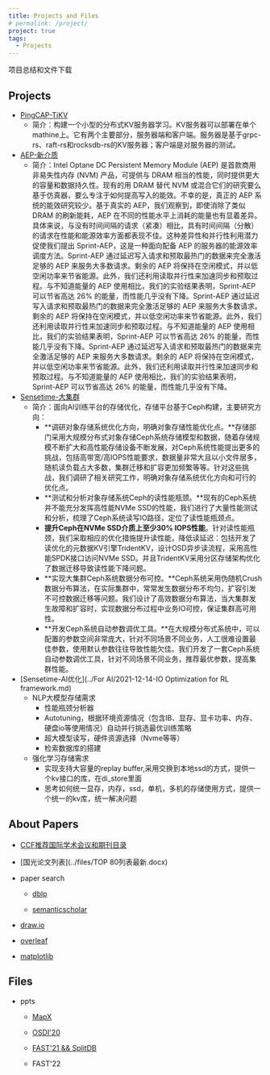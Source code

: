 ```yaml
---
title: Projects and Files
# permalink: /project/
project: true
tags:
  - Projects
---
```


项目总结和文件下载

## Projects

- [PingCAP-TiKV](https://github.com/sbh123/wnlokv)
  - 简介：构建一个小型的分布式KV服务器学习。KV服务器可以部署在单个mathine上。它有两个主要部分，服务器端和客户端。服务器是基于grpc-rs、raft-rs和rocksdb-rs的KV服务器；客户端是对服务器的测试。
- [AEP-新介质](https://github.com/emperorlu/Sprint-AEP)
  - 简介：Intel Optane DC Persistent Memory Module (AEP) 是首款商用非易失性内存 (NVM) 产品，可提供与 DRAM 相当的性能，同时提供更大的容量和数据持久性。现有的用 DRAM 替代 NVM 或混合它们的研究要么基于仿真器，要么专注于如何提高写入的能效。不幸的是，真正的 AEP 系统的能效研究较少。基于真实的 AEP，我们观察到，即使消除了类似 DRAM 的刷新能耗，AEP 在不同的性能水平上消耗的能量也有显着差异。具体来说，与没有时间间隔的请求（紧凑）相比，具有时间间隔（分散）的请求在性能和能源效率方面都表现不佳。这种差异性和并行性利用潜力促使我们提出 Sprint-AEP，这是一种面向配备 AEP 的服务器的能源效率调度方法。Sprint-AEP 通过延迟写入请求和预取最热门的数据来完全激活足够的 AEP 来服务大多数请求。剩余的 AEP 将保持在空闲模式，并以低空闲功率来节省能源。此外，我们还利用读取并行性来加速同步和预取过程。与不知道能量的 AEP 使用相比，我们的实验结果表明，Sprint-AEP 可以节省高达 26% 的能量，而性能几乎没有下降。Sprint-AEP 通过延迟写入请求和预取最热门的数据来完全激活足够的 AEP 来服务大多数请求。剩余的 AEP 将保持在空闲模式，并以低空闲功率来节省能源。此外，我们还利用读取并行性来加速同步和预取过程。与不知道能量的 AEP 使用相比，我们的实验结果表明，Sprint-AEP 可以节省高达 26% 的能量，而性能几乎没有下降。Sprint-AEP 通过延迟写入请求和预取最热门的数据来完全激活足够的 AEP 来服务大多数请求。剩余的 AEP 将保持在空闲模式，并以低空闲功率来节省能源。此外，我们还利用读取并行性来加速同步和预取过程。与不知道能量的 AEP 使用相比，我们的实验结果表明，Sprint-AEP 可以节省高达 26% 的能量，而性能几乎没有下降。
- [Sensetime-大集群](../files/商汤科技高校合作年度工作交流会_万继光5.pptx)
  - 简介：面向AI训练平台的存储优化，存储平台基于Ceph构建，主要研究方向：
    - **调研对象存储系统优化方向，明确对象存储性能优化点。**存储部门采用大规模分布式对象存储Ceph系统存储模型和数据，随着存储规模不断扩大和高性能存储设备不断发展，对Ceph系统性能提出更多的挑战，包括高带宽/高IOPS性能要求，数据量非常大且以小文件居多，随机读负载占大多数，集群迁移和扩容更加频繁等等。针对这些挑战，我们调研了相关研究工作，明确对象存储系统优化方向和可行的优化点。
    - **测试和分析对象存储系统Ceph的读性能瓶颈。**现有的Ceph系统并不能充分发挥高性能NVMe SSD的性能，我们进行了大量性能测试和分析，梳理了Ceph系统读写IO路径，定位了读性能瓶颈点。
    - **提升Ceph在NVMe SSD介质上至少30% IOPS性能**。针对读性能瓶颈，我们采取相应的优化措施提升读性能，降低读延迟：包括开发了读优化的元数据KV引擎TridentKV，设计OSD异步读流程，采用高性能SPDK接口访问NVMe SSD。并且TridentKV采用分区存储架构优化了数据迁移导致读性能下降问题。
    - **实现大集群Ceph系统数据分布可控。**Ceph系统采用伪随机Crush数据分布算法，在实际集群中，常常发生数据分布不均匀，扩容引发不可控数据迁移等问题。我们设计了高效数据分布算法，当大集群发生故障和扩容时，实现数据分布过程中业务IO可控，保证集群高可用性。
    - **开发Ceph系统自动参数调优工具。**在大规模分布式系统中，可以配置的参数空间非常庞大，针对不同场景不同业务，人工很难设置最佳参数，使用默认参数往往导致性能欠佳。我们开发了一套Ceph系统自动参数调优工具，针对不同场景不同业务，推荐最优参数，提高集群性能。
- [Sensetime-AI优化](../For AI/2021-12-14-IO Optimization for RL framework.md)
  - NLP大模型存储需求
    - 性能瓶颈分析器
    - Autotuning，根据环境资源情况（包含IB、显存、显卡功率、内存、硬盘io等使用情况）自动并行挑选最优训练策略
    - 超大模型读写，硬件资源选择（Nvme等等）
    - 检索数据库的搭建
  - 强化学习存储需求
    - 实现支持大容量的replay buffer,采用交换到本地ssd的方式，提供一个kv接口的库，在di_store里面
    - 思考如何统一显存，内存，ssd，单机，多机的存储使用方式，提供一个统一的kv库，统一解决问题
## About Papers

- [CCF推荐国际学术会议和期刊目录](https://ccf.atom.im/)

- [国光论文列表](../files/TOP 80列表最新.docx)

- paper search

  - [dblp](https://dblp.org/)

  - [semanticscholar](https://www.semanticscholar.org/)

- [draw.io](https://app.diagrams.net/)

- [overleaf](https://www.overleaf.com/)

- [matplotlib](https://github.com/matplotlib/matplotlib)

## Files

- ppts

  - [MapX](../files/MapX.pdf)

  - [OSDI\'20](../files/osdi20论文分享.pptx)

  - [FAST\'21 && SplitDB](../files/SplitDB和fast21.pptx)

  - FAST'22

